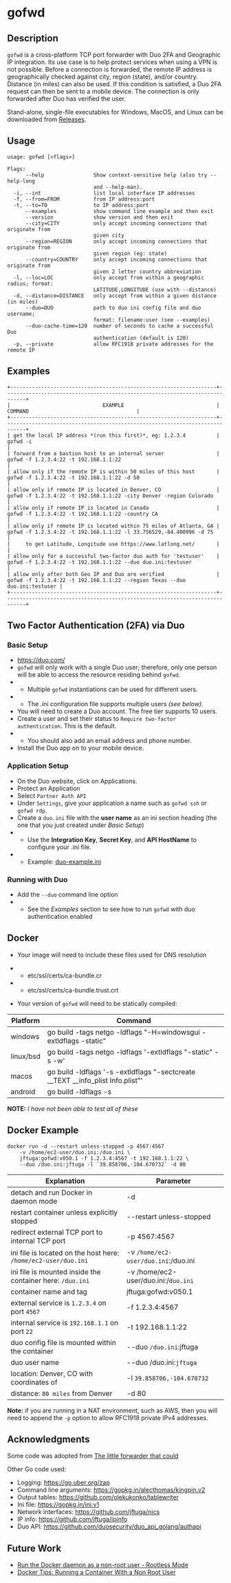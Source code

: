 # gofwd


## Description

`gofwd` is a cross-platform TCP port forwarder with Duo 2FA and Geographic IP integration. Its use case is to help protect services when using a VPN is not possible. Before a connection is forwarded, the remote IP address is geographically checked against city, region (state), and/or country.  Distance (in miles) can also be used.  If this condition is satisfied, a Duo 2FA request can then be sent to a mobile device. The connection is only forwarded after Duo has verified the user.

Stand-alone, single-file executables for Windows, MacOS, and Linux can be downloaded from [Releases](https://github.com/jftuga/gofwd/releases).


## Usage

```
usage: gofwd [<flags>]

Flags:
      --help                Show context-sensitive help (also try --help-long
                            and --help-man).
  -i, --int                 list local interface IP addresses
  -f, --from=FROM           from IP address:port
  -t, --to=TO               to IP address:port
      --examples            show command line example and then exit
      --version             show version and then exit
      --city=CITY           only accept incoming connections that originate from
                            given city
      --region=REGION       only accept incoming connections that originate from
                            given region (eg: state)
      --country=COUNTRY     only accept incoming connections that originate from
                            given 2 letter country abbreviation
  -l, --loc=LOC             only accept from within a geographic radius; format:
                            LATITUDE,LONGITUDE (use with --distance)
  -d, --distance=DISTANCE   only accept from within a given distance (in miles)
      --duo=DUO             path to duo ini config file and duo username;
                            format: filename:user (see --examples)
      --duo-cache-time=120  number of seconds to cache a successful Duo
                            authentication (default is 120)
  -p, --private             allow RFC1918 private addresses for the remote IP

```


## Examples

```
+-------------------------------------------------------------------+-----------------------------------------------------------------------------+
|                              EXAMPLE                              |                                   COMMAND                                   |
+-------------------------------------------------------------------+-----------------------------------------------------------------------------+
| get the local IP address *(run this first)*, eg: 1.2.3.4          | gofwd -i                                                                    |
| forward from a bastion host to an internal server                 | gofwd -f 1.2.3.4:22 -t 192.168.1.1:22                                       |
| allow only if the remote IP is within 50 miles of this host       | gofwd -f 1.2.3.4:22 -t 192.168.1.1:22 -d 50                                 |
| allow only if remote IP is located in Denver, CO                  | gofwd -f 1.2.3.4:22 -t 192.168.1.1:22 -city Denver -region Colorado         |
| allow only if remote IP is located in Canada                      | gofwd -f 1.2.3.4:22 -t 192.168.1.1:22 -country CA                           |
| allow only if remote IP is located within 75 miles of Atlanta, GA | gofwd -f 1.2.3.4:22 -t 192.168.1.1:22 -l 33.756529,-84.400996 -d 75         |
|     to get Latitude, Longitude use https://www.latlong.net/       |                                                                             |
| allow only for a successful two-factor duo auth for 'testuser'    | gofwd -f 1.2.3.4:22 -t 192.168.1.1:22 --duo duo.ini:testuser                |
| allow only after both Geo IP and Duo are verified                 | gofwd -f 1.2.3.4:22 -t 192.168.1.1:22 --region Texas --duo duo.ini:testuser |
+-------------------------------------------------------------------+-----------------------------------------------------------------------------+
```


## Two Factor Authentication (2FA) via Duo

### Basic Setup
* https://duo.com/
* `gofwd` will only work with a single Duo user; therefore, only one person will be able to access the resource residing behind `gofwd`.
* * Multiple `gofwd` instantiations can be used for different users.
* * The .ini configuration file supports multiple users *(see below)*.
* You will need to create a Duo account.  The free tier supports 10 users.
* Create a user and set their status to `Require two-factor authentication`. This is the default.
* * You should also add an email address and phone number.
* Install the Duo app on to your mobile device.

### Application Setup
* On the Duo website, click on Applications.
* Protect an Application
* Select `Partner Auth API`
* Under `Settings`, give your application a name such as `gofwd ssh` or `gofwd rdp`.
* Create a `duo.ini` file with the **user name** as an ini section heading (the one that you just created under *Basic Setup*)
* * Use the **Integration Key**, **Secret Key**, and **API HostName** to configure your .ini file.
* * Example: [duo-example.ini](https://github.com/jftuga/gofwd/blob/master/duo-example.ini)

### Running with Duo
* Add the ``--duo`` command line option
* * See the *Examples* section to see how to run `gofwd` with duo authentication enabled

## Docker
* Your image will need to include these files used for DNS resolution
* * etc/ssl/certs/ca-bundle.cr
* * etc/ssl/certs/ca-bundle.trust.crt

* Your version of `gofwd` will need to be statically compiled:

| Platform | Command
----------|-----
| windows | go build -tags netgo -ldflags "-H=windowsgui -extldflags -static"
| linux/bsd | go build -tags netgo -ldflags '-extldflags "-static" -s -w'
| macos | go build -ldflags '-s -extldflags "-sectcreate __TEXT __info_plist Info.plist"'
| android | go build -ldflags -s

**NOTE:** *I have not been able to test all of these*

## Docker Example
```
docker run -d --restart unless-stopped -p 4567:4567
    -v /home/ec2-user/duo.ini:/duo.ini \
    jftuga:gofwd:v050.1 -f 1.2.3.4:4567 -t 192.168.1.1:22 \
    --duo /duo.ini:jftuga -l `39.858706,-104.670732` -d 80
```

| Explanation | Parameter |
--------------|------------
| detach and run Docker in daemon mode | -d
| restart container unless explicitly stopped | --restart unless-stopped
| redirect external TCP port to internal TCP port | -p 4567:4567
| ini file is located on the host here: `/home/ec2-user/duo.ini` | -v `/home/ec2-user/duo.ini`:/duo.ini
| ini file is mounted inside the container here: `/duo.ini` | -v /home/ec2-user/duo.ini:/`duo.ini`
| container name and tag | jftuga:gofwd:v050.1
| external service is `1.2.3.4` on port `4567` | -f 1.2.3.4:4567 
| internal service is `192.168.1.1` on port `22` | -t 192.168.1.1:22
| duo config file is mounted within the container | --duo `/duo.ini`:jftuga
| duo user name | --duo /duo.ini:`jftuga`
| location: Denver, CO with coordinates of | -l `39.858706,-104.670732`
| distance: `80 miles` from Denver | -d 80


**Note:** if you are running in a NAT environment, such as AWS, then you will need to append the `-p` option to allow RFC1918 private IPv4 addresses.

## Acknowledgments
Some code was adopted from [The little forwarder that could](https://github.com/kintoandar/fwd/)

Other Go code used:

* Logging: https://go.uber.org/zap
* Command line arguments: https://gopkg.in/alecthomas/kingpin.v2
* Output tables: https://github.com/olekukonko/tablewriter
* Ini file: https://gopkg.in/ini.v1
* Network interfaces: https://github.com/jftuga/nics
* IP info: https://github.com/jftuga/ipinfo
* Duo API: https://github.com/duosecurity/duo_api_golang/authapi

## Future Work
* [Run the Docker daemon as a non-root user - Rootless Mode](https://docs.docker.com/engine/security/rootless/)
* [Docker Tips: Running a Container With a Non Root User](https://medium.com/better-programming/running-a-container-with-a-non-root-user-e35830d1f42a)

